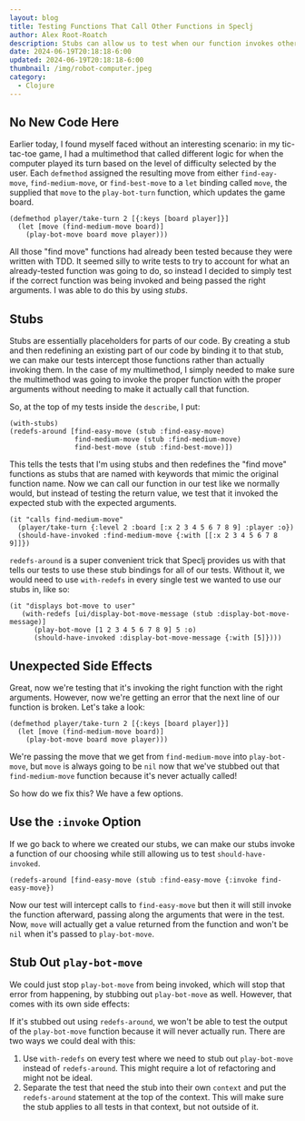 ```yaml
---
layout: blog
title: Testing Functions That Call Other Functions in Speclj
author: Alex Root-Roatch
description: Stubs can allow us to test when our function invokes other functions
date: 2024-06-19T20:18:18-6:00
updated: 2024-06-19T20:18:18-6:00
thumbnail: /img/robot-computer.jpeg
category: 
  - Clojure
---
```


## No New Code Here

Earlier today, I found myself faced without an interesting scenario: in my tic-tac-toe game, I had a multimethod that called different logic for when the computer played its turn based on the level of difficulty selected by the user. Each `defmethod` assigned the resulting move from either `find-eay-move`, `find-medium-move`, or `find-best-move` to a `let` binding called `move`, the supplied that `move` to the `play-bot-turn` function, which updates the game board. 

```
(defmethod player/take-turn 2 [{:keys [board player]}]
  (let [move (find-medium-move board)]
    (play-bot-move board move player)))
```

All those "find move" functions had already been tested because they were written with TDD. It seemed silly to write tests to try to account for what an already-tested function was going to do, so instead I decided to simply test if the correct function was being invoked and being passed the right arguments. I was able to do this by using *stubs*.

## Stubs

Stubs are essentially placeholders for parts of our code. By creating a stub and then redefining an existing part of our code by binding it to that stub, we can make our tests intercept those functions rather than actually invoking them. In the case of my multimethod, I simply needed to make sure the multimethod was going to invoke the proper function with the proper arguments without needing to make it actually call that function. 

So, at the top of my tests inside the `describe`, I put: 

```
(with-stubs)
(redefs-around [find-easy-move (stub :find-easy-move)
                find-medium-move (stub :find-medium-move)
                find-best-move (stub :find-best-move)])
```

This tells the tests that I'm using stubs and then redefines the "find move" functions as stubs that are named with keywords that mimic the original function name. Now we can call our function in our test like we normally would, but instead of testing the return value, we test that it invoked the expected stub with the expected arguments. 

```
(it "calls find-medium-move"
  (player/take-turn {:level 2 :board [:x 2 3 4 5 6 7 8 9] :player :o})
  (should-have-invoked :find-medium-move {:with [[:x 2 3 4 5 6 7 8 9]]})
```

`redefs-around` is a super convenient trick that Speclj provides us with that tells our tests to use these stub bindings for all of our tests. Without it, we would need to use `with-redefs` in every single test we wanted to use our stubs in, like so:

```
(it "displays bot-move to user"
   (with-redefs [ui/display-bot-move-message (stub :display-bot-move-message)]
      (play-bot-move [1 2 3 4 5 6 7 8 9] 5 :o)
      (should-have-invoked :display-bot-move-message {:with [5]})))
```

## Unexpected Side Effects

Great, now we're testing that it's invoking the right function with the right arguments. However, now we're getting an error that the next line of our function is broken. Let's take a look:

```
(defmethod player/take-turn 2 [{:keys [board player]}]
  (let [move (find-medium-move board)]
    (play-bot-move board move player)))
```

We're passing the move that we get from `find-medium-move` into `play-bot-move`, but `move` is always going to be `nil` now that we've stubbed out that `find-medium-move` function because it's never actually called! 

So how do we fix this? We have a few options.

## Use the `:invoke` Option

If we go back to where we created our stubs, we can make our stubs invoke a function of our choosing while still allowing us to test `should-have-invoked`.

```
(redefs-around [find-easy-move (stub :find-easy-move {:invoke find-easy-move})
```

Now our test will intercept calls to `find-easy-move` but then it will still invoke the function afterward, passing along the arguments that were in the test. Now, `move` will actually get a value returned from the function and won't be `nil` when it's passed to `play-bot-move`.

## Stub Out `play-bot-move`

We could just stop `play-bot-move` from being invoked, which will stop that error from happening, by stubbing out `play-bot-move` as well. However, that comes with its own side effects: 

If it's stubbed out using `redefs-around`, we won't be able to test the output of the `play-bot-move` function because it will never actually run. There are two ways we could deal with this:
1. Use `with-redefs` on every test where we need to stub out `play-bot-move` instead of `redefs-around`. This might require a lot of refactoring and might not be ideal. 
2. Separate the test that need the stub into their own `context` and put the `redefs-around` statement at the top of the context. This will make sure the stub applies to all tests in that context, but not outside of it. 

